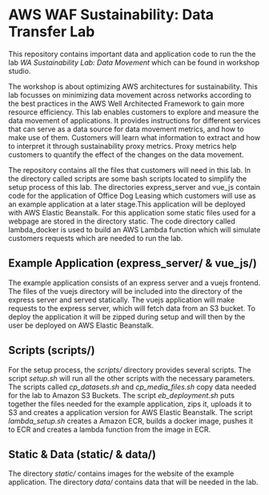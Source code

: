 # AWS WAF Sustainability: Data Transfer Lab

This repository contains important data and application code to run the the lab *WA Sustainability Lab: Data Movement* which can be found in workshop studio. 

The workshop is about optimizing AWS architectures for sustainability. This lab focusses on minimizing data movement across networks according to the best practices  in the AWS Well Architected Framework to gain more resource efficiency. This lab enables customers to explore and measure the data movement of applications. It provides instructions for different services that can serve as a data source for data movement metrics, and how to make use of them. Customers will learn what information to extract and how to interpret it through sustainability proxy metrics. Proxy metrics help customers  to quantify the effect of the changes on the data movement.

The repository contains all the files that customers will need in this lab. In the directory called scripts are some bash scripts located to simplify the setup process of this lab. The directories express_server and vue_js contain code for the application of Office Dog Leasing which customers will use as an example application at a later stage.This application will be deployed with AWS Elastic Beanstalk. For this application some static files used for a webpage are stored in the directory static. The code directory called lambda_docker is used to build an AWS Lambda function which will simulate customers requests which are needed to run the lab.

## Example Application (express_server/ & vue_js/)
The example application consists of an express server and a vuejs frontend. The files of the vuejs directory will be included into the directory of the express server and served statically. The vuejs application will make requests to the express server, which will fetch data from an S3 bucket. To deploy the application it will be zipped during setup and will then by the user be deployed on AWS Elastic Beanstalk. 

## Scripts (scripts/)
For the setup process, the *scripts/* directory provides several scripts. The script *setup.sh* will run all the other scripts with the necessary parameters. The scripts called *cp_datasets.sh* and *cp_media_files.sh* copy data needed for the lab to Amazon S3 Buckets. The script *eb_deployment.sh* puts together the files needed for the example application, zips it, uploads it to S3 and creates a application version for AWS Elastic Beanstalk. The script *lambda_setup.sh* creates a Amazon ECR, builds a docker image, pushes it to ECR and creates a lambda function from the image in ECR. 

## Static & Data (static/ & data/)
The directory *static/* contains images for the website of the example application. The directory *data/* contains data that will be needed in the lab. 
